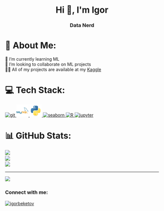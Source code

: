 <h1 align="center">Hi 👋, I'm Igor</h1>
<h3 align="center">Data Nerd</h3>



# 💫 About Me:
🌱 I’m currently learning ML<br>👯 I’m looking to collaborate on ML projects<br>👨‍💻 All of my projects are available at my [Kaggle](https://www.kaggle.com/code/igorbeketov)


# 💻 Tech Stack:
<a href="https://www.microsoft.com/microsoft-365/excel" target="_blank" rel="noreferrer"> <img src="https://upload.wikimedia.org/wikipedia/commons/thumb/3/34/Microsoft_Office_Excel_%282019%E2%80%93present%29.svg/512px-Microsoft_Office_Excel_%282019%E2%80%93present%29.svg.png" alt="git" width="40" height="40"/> </a>
<a href="https://www.mysql.com/" target="_blank" rel="noreferrer"> <img src="https://raw.githubusercontent.com/devicons/devicon/master/icons/mysql/mysql-original-wordmark.svg" alt="mysql" width="40" height="40"/> </a> 
<a href="https://www.python.org/" target="_blank" rel="noreferrer"> <img src="https://raw.githubusercontent.com/devicons/devicon/master/icons/python/python-original.svg" alt="python" width="40" height="40"/> </a>
<a href="https://seaborn.pydata.org/" target="_blank" rel="noreferrer"> <img src="https://seaborn.pydata.org/_images/logo-mark-lightbg.svg" alt="seaborn" width="40" height="40"/> </a> 
<a href="https://www.r-project.org/" target="_blank" rel="noreferrer"> <img src="https://upload.wikimedia.org/wikipedia/commons/thumb/1/1b/R_logo.svg/512px-R_logo.svg.png" alt="R" width="40" height="35"/> </a>
<a href="https://jupyter.org/" target="_blank" rel="noreferrer"> <img src="https://upload.wikimedia.org/wikipedia/commons/thumb/3/38/Jupyter_logo.svg/32px-Jupyter_logo.svg.png" alt="jupyter" width="36" height="38"/> </a>
</p>

# 📊 GitHub Stats:
![](https://github-readme-stats.vercel.app/api?username=paxamans&theme=dark&hide_border=false&include_all_commits=false&count_private=false)<br/>
![](https://github-readme-streak-stats.herokuapp.com/?user=paxamans&theme=dark&hide_border=false)<br/>
![](https://github-readme-stats.vercel.app/api/top-langs/?username=paxamans&theme=dark&hide_border=false&include_all_commits=false&count_private=false&layout=compact)

---
[![](https://visitcount.itsvg.in/api?id=paxamans&icon=0&color=0)](https://visitcount.itsvg.in)
<h3 align="left">Connect with me:</h3>
<p align="left">
<a href="https://t.me/paxamans" target="blank"><img align="center" src="https://upload.wikimedia.org/wikipedia/commons/thumb/8/82/Telegram_logo.svg/512px-Telegram_logo.svg.png" alt="igorbeketov" height="40" width="40" /></a>
</p>
